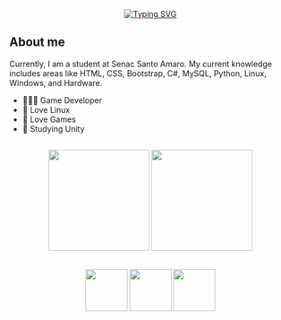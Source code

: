 <!-- <img width=100% src="https://capsule-render.vercel.app/api?type=waving&color=0487ad&height=120&section=header"/> -->

<div align="center">  
<a href="https://git.io/typing-svg"><img src="https://readme-typing-svg.demolab.com?font=Fira+Code&size=50&duration=3000&pause=1000&center=true&vCenter=true&width=800&height=100&lines=Hello%2C+My+name+is+Murillo!;I'm+a+Game+Developer;Be+welcome!!" alt="Typing SVG" /></a></div>

## About me
<p>Currently, I am a student at Senac Santo Amaro. My current knowledge includes areas like HTML, CSS, Bootstrap, C#, MySQL, Python, Linux, Windows, and Hardware.</p>

  - 👨🏼‍💻 Game Developer
  - 🐧 Love Linux
  - 👾 Love Games
  - 📘 Studying Unity

##  
<div align="center">  
  <img height="180em" src="https://github-readme-stats-pi-navy-64.vercel.app/api/top-langs/?username=MurilloYonamine&hide_progress=false&theme=tokyonight&layout=compact&locale=pt-br" />
  <img height="180em" src="https://github-readme-stats-pi-navy-64.vercel.app/api?username=MurilloYonamine&show_icons=true&theme=tokyonight&layout=compact&locale=pt-br"/> 
</div>

##  
<div align="center">
  <img width="75px" height="75px" src="https://cdn.jsdelivr.net/gh/devicons/devicon/icons/unity/unity-original.svg" />
  <img width="75px" height="75px" src="https://cdn.jsdelivr.net/gh/devicons/devicon/icons/csharp/csharp-original.svg" /> 
  <img width="75px" height="75px" src="https://cdn.jsdelivr.net/gh/devicons/devicon/icons/godot/godot-original.svg" /> 
</div>

<!-- ## Contact

- Linkedin: [Murillo Yonamine](https://www.linkedin.com/in/murillo-gomes-yonamine/)
- Email: profissionalmurillogomes@gmail.com -->
  
<!-- <img width=100% src="https://capsule-render.vercel.app/api?type=waving&color=0487ad&height=120&section=footer"/> -->
